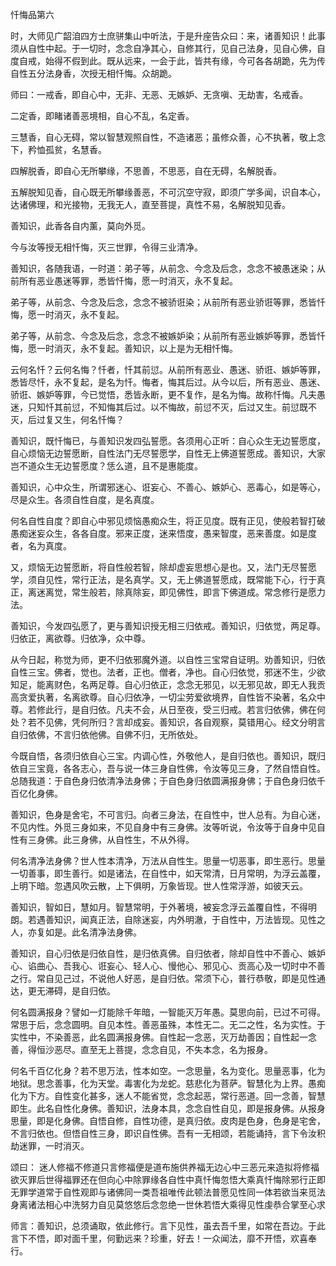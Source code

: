 忏悔品第六

时，大师见广韶洎四方士庶骈集山中听法，于是升座告众曰：来，诸善知识！此事须从自性中起。于一切时，念念自净其心，自修其行，见自己法身，见自心佛，自度自戒，始得不假到此。既从远来，一会于此，皆共有缘，今可各各胡跪，先为传自性五分法身香，次授无相忏悔。众胡跪。


师曰：一戒香，即自心中，无非、无恶、无嫉妒、无贪嗔、无劫害，名戒香。

二定香，即睹诸善恶境相，自心不乱，名定香。

三慧香，自心无碍，常以智慧观照自性，不造诸恶；虽修众善，心不执著，敬上念下，矜恤孤贫，名慧香。

四解脱香，即自心无所攀缘，不思善，不思恶，自在无碍，名解脱香。

五解脱知见香，自心既无所攀缘善恶，不可沉空守寂，即须广学多闻，识自本心，达诸佛理，和光接物，无我无人，直至菩提，真性不易，名解脱知见香。

善知识，此香各自内薰，莫向外觅。

今与汝等授无相忏悔，灭三世罪，令得三业清净。

善知识，各随我语，一时道：弟子等，从前念、今念及后念，念念不被愚迷染；从前所有恶业愚迷等罪，悉皆忏悔，愿一时消灭，永不复起。

弟子等，从前念、今念及后念，念念不被骄诳染；从前所有恶业骄诳等罪，悉皆忏悔，愿一时消灭，永不复起。

弟子等，从前念、今念及后念，念念不被嫉妒染；从前所有恶业嫉妒等罪，悉皆忏悔，愿一时消灭，永不复起。善知识，以上是为无相忏悔。

云何名忏？云何名悔？忏者，忏其前愆。从前所有恶业、愚迷、骄诳、嫉妒等罪，悉皆尽忏，永不复起，是名为忏。悔者，悔其后过。从今以后，所有恶业、愚迷、骄诳、嫉妒等罪，今已觉悟，悉皆永断，更不复作，是名为悔。故称忏悔。凡夫愚迷，只知忏其前愆，不知悔其后过。以不悔故，前愆不灭，后过又生。前愆既不灭，后过复又生，何名忏悔？

善知识，既忏悔已，与善知识发四弘誓愿。各须用心正听：自心众生无边誓愿度，自心烦恼无边誓愿断，自性法门无尽誓愿学，自性无上佛道誓愿成。善知识，大家岂不道众生无边誓愿度？恁么道，且不是惠能度。

善知识，心中众生，所谓邪迷心、诳妄心、不善心、嫉妒心、恶毒心，如是等心，尽是众生。各须自性自度，是名真度。


何名自性自度？即自心中邪见烦恼愚痴众生，将正见度。既有正见，使般若智打破愚痴迷妄众生，各各自度。邪来正度，迷来悟度，愚来智度，恶来善度。如是度者，名为真度。


又，烦恼无边誓愿断，将自性般若智，除却虚妄思想心是也。又，法门无尽誓愿学，须自见性，常行正法，是名真学。又，无上佛道誓愿成，既常能下心，行于真正，离迷离觉，常生般若，除真除妄，即见佛性，即言下佛道成。常念修行是愿力法。


善知识，今发四弘愿了，更与善知识授无相三归依戒。善知识，归依觉，两足尊。归依正，离欲尊。归依净，众中尊。

从今日起，称觉为师，更不归依邪魔外道。以自性三宝常自证明。劝善知识，归依自性三宝。佛者，觉也。法者，正也。僧者，净也。自心归依觉，邪迷不生，少欲知足，能离财色，名两足尊。自心归依正，念念无邪见，以无邪见故，即无人我贡高贪爱执著，名离欲尊。自心归依净，一切尘劳爱欲境界，自性皆不染著，名众中尊。若修此行，是自归依。凡夫不会，从日至夜，受三归戒。若言归依佛，佛在何处？若不见佛，凭何所归？言却成妄。善知识，各自观察，莫错用心。经文分明言自归依佛，不言归依他佛。自佛不归，无所依处。

今既自悟，各须归依自心三宝。内调心性，外敬他人，是自归依也。善知识，既归依自三宝竟，各各志心，吾与说一体三身自性佛，令汝等见三身，了然自悟自性。总随我道：于自色身归依清净法身佛；于自色身归依圆满报身佛；于自色身归依千百亿化身佛。

善知识，色身是舍宅，不可言归。向者三身法，在自性中，世人总有。为自心迷，不见内性。外觅三身如来，不见自身中有三身佛。汝等听说，令汝等于自身中见自性有三身佛。此三身佛，从自性生，不从外得。

何名清净法身佛？世人性本清净，万法从自性生。思量一切恶事，即生恶行。思量一切善事，即生善行。如是诸法，在自性中，如天常清，日月常明，为浮云盖覆，上明下暗。忽遇风吹云散，上下俱明，万象皆现。世人性常浮游，如彼天云。

善知识，智如日，慧如月。智慧常明，于外著境，被妄念浮云盖覆自性，不得明朗。若遇善知识，闻真正法，自除迷妄，内外明澈，于自性中，万法皆现。见性之人，亦复如是。此名清净法身佛。


善知识，自心归依是归依自性，是归依真佛。自归依者，除却自性中不善心、嫉妒心、谄曲心、吾我心、诳妄心、轻人心、慢他心、邪见心、贡高心及一切时中不善之行。常自见己过，不说他人好恶，是自归依。常须下心，普行恭敬，即是见性通达，更无滞碍，是自归依。

何名圆满报身？譬如一灯能除千年暗，一智能灭万年愚。莫思向前，已过不可得。常思于后，念念圆明。自见本性。善恶虽殊，本性无二。无二之性，名为实性。于实性中，不染善恶，此名圆满报身佛。自性起一念恶，灭万劫善因；自性起一念善，得恒沙恶尽。直至无上菩提，念念自见，不失本念，名为报身。

何名千百亿化身？若不思万法，性本如空。一念思量，名为变化。思量恶事，化为地狱。思念善事，化为天堂。毒害化为龙蛇。慈悲化为菩萨。智慧化为上界。愚痴化为下方。自性变化甚多，迷人不能省觉，念念起恶，常行恶道。回一念善，智慧即生。此名自性化身佛。善知识，法身本具，念念自性自见，即是报身佛。从报身思量，即是化身佛。自悟自修，自性功德，是真归依。皮肉是色身，色身是宅舍，不言归依也。但悟自性三身，即识自性佛。吾有一无相颂，若能诵持，言下令汝积劫迷罪，一时消灭。


颂曰：
迷人修福不修道只言修福便是道布施供养福无边心中三恶元来造拟将修福欲灭罪后世得福罪还在但向心中除罪缘各自性中真忏悔忽悟大乘真忏悔除邪行正即无罪学道常于自性观即与诸佛同一类吾祖唯传此顿法普愿见性同一体若欲当来觅法身离诸法相心中洗努力自见莫悠悠后念忽绝一世休若悟大乘得见性虔恭合掌至心求

师言：善知识，总须诵取，依此修行。言下见性，虽去吾千里，如常在吾边。于此言下不悟，即对面千里，何勤远来？珍重，好去！一众闻法，靡不开悟，欢喜奉行。